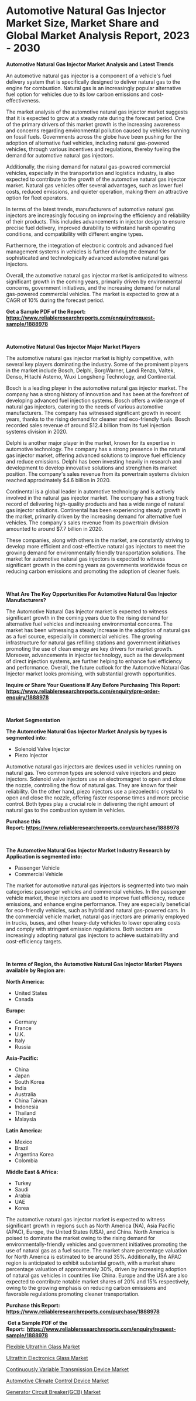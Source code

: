<p><h1>Automotive Natural Gas Injector Market Size, Market Share and Global Market Analysis Report, 2023 - 2030</h1></p><p><strong>Automotive Natural Gas Injector Market Analysis and Latest Trends</strong></p>
<p><p>An automotive natural gas injector is a component of a vehicle's fuel delivery system that is specifically designed to deliver natural gas to the engine for combustion. Natural gas is an increasingly popular alternative fuel option for vehicles due to its low carbon emissions and cost-effectiveness.</p><p>The market analysis of the automotive natural gas injector market suggests that it is expected to grow at a steady rate during the forecast period. One of the primary drivers of this market growth is the increasing awareness and concerns regarding environmental pollution caused by vehicles running on fossil fuels. Governments across the globe have been pushing for the adoption of alternative fuel vehicles, including natural gas-powered vehicles, through various incentives and regulations, thereby fueling the demand for automotive natural gas injectors.</p><p>Additionally, the rising demand for natural gas-powered commercial vehicles, especially in the transportation and logistics industry, is also expected to contribute to the growth of the automotive natural gas injector market. Natural gas vehicles offer several advantages, such as lower fuel costs, reduced emissions, and quieter operation, making them an attractive option for fleet operators.</p><p>In terms of the latest trends, manufacturers of automotive natural gas injectors are increasingly focusing on improving the efficiency and reliability of their products. This includes advancements in injector design to ensure precise fuel delivery, improved durability to withstand harsh operating conditions, and compatibility with different engine types.</p><p>Furthermore, the integration of electronic controls and advanced fuel management systems in vehicles is further driving the demand for sophisticated and technologically advanced automotive natural gas injectors.</p><p>Overall, the automotive natural gas injector market is anticipated to witness significant growth in the coming years, primarily driven by environmental concerns, government initiatives, and the increasing demand for natural gas-powered commercial vehicles. The market is expected to grow at a CAGR of 10% during the forecast period.</p></p>
<p><strong>Get a Sample PDF of the Report:&nbsp; <a href="https://www.reliableresearchreports.com/enquiry/request-sample/1888978">https://www.reliableresearchreports.com/enquiry/request-sample/1888978</a></strong></p>
<p>&nbsp;</p>
<p><strong>Automotive Natural Gas Injector Major Market Players</strong></p>
<p><p>The automotive natural gas injector market is highly competitive, with several key players dominating the industry. Some of the prominent players in the market include Bosch, Delphi, BorgWarner, Landi Renzo, Valtek, Denso, Hitachi Astemo, Wuxi Longsheng Technology, and Continental.</p><p>Bosch is a leading player in the automotive natural gas injector market. The company has a strong history of innovation and has been at the forefront of developing advanced fuel injection systems. Bosch offers a wide range of natural gas injectors, catering to the needs of various automotive manufacturers. The company has witnessed significant growth in recent years, thanks to the rising demand for cleaner and eco-friendly fuels. Bosch recorded sales revenue of around $12.4 billion from its fuel injection systems division in 2020.</p><p>Delphi is another major player in the market, known for its expertise in automotive technology. The company has a strong presence in the natural gas injector market, offering advanced solutions to improve fuel efficiency and reduce emissions. Delphi has been investing heavily in research and development to develop innovative solutions and strengthen its market position. The company's sales revenue from its powertrain systems division reached approximately $4.6 billion in 2020.</p><p>Continental is a global leader in automotive technology and is actively involved in the natural gas injector market. The company has a strong track record of delivering high-quality products and has a wide range of natural gas injector solutions. Continental has been experiencing steady growth in the market, primarily driven by the increasing demand for alternative fuel vehicles. The company's sales revenue from its powertrain division amounted to around $7.7 billion in 2020.</p><p>These companies, along with others in the market, are constantly striving to develop more efficient and cost-effective natural gas injectors to meet the growing demand for environmentally friendly transportation solutions. The market for automotive natural gas injectors is expected to witness significant growth in the coming years as governments worldwide focus on reducing carbon emissions and promoting the adoption of cleaner fuels.</p></p>
<p>&nbsp;</p>
<p><strong>What Are The Key Opportunities For Automotive Natural Gas Injector Manufacturers?</strong></p>
<p><p>The Automotive Natural Gas Injector market is expected to witness significant growth in the coming years due to the rising demand for alternative fuel vehicles and increasing environmental concerns. The market has been witnessing a steady increase in the adoption of natural gas as a fuel source, especially in commercial vehicles. The growing infrastructure for natural gas refilling stations and government initiatives promoting the use of clean energy are key drivers for market growth. Moreover, advancements in injector technology, such as the development of direct injection systems, are further helping to enhance fuel efficiency and performance. Overall, the future outlook for the Automotive Natural Gas Injector market looks promising, with substantial growth opportunities.</p></p>
<p><strong>Inquire or Share Your Questions If Any Before Purchasing This Report: <a href="https://www.reliableresearchreports.com/enquiry/pre-order-enquiry/1888978">https://www.reliableresearchreports.com/enquiry/pre-order-enquiry/1888978</a></strong></p>
<p>&nbsp;</p>
<p><strong>Market Segmentation</strong></p>
<p><strong>The Automotive Natural Gas Injector Market Analysis by types is segmented into:</strong></p>
<p><ul><li>Solenoid Valve Injector</li><li>Piezo Injector</li></ul></p>
<p><p>Automotive natural gas injectors are devices used in vehicles running on natural gas. Two common types are solenoid valve injectors and piezo injectors. Solenoid valve injectors use an electromagnet to open and close the nozzle, controlling the flow of natural gas. They are known for their reliability. On the other hand, piezo injectors use a piezoelectric crystal to open and close the nozzle, offering faster response times and more precise control. Both types play a crucial role in delivering the right amount of natural gas to the combustion system in vehicles.</p></p>
<p><strong>Purchase this Report:&nbsp;<a href="https://www.reliableresearchreports.com/purchase/1888978">https://www.reliableresearchreports.com/purchase/1888978</a></strong></p>
<p>&nbsp;</p>
<p><strong>The Automotive Natural Gas Injector Market Industry Research by Application is segmented into:</strong></p>
<p><ul><li>Passenger Vehicle</li><li>Commercial Vehicle</li></ul></p>
<p><p>The market for automotive natural gas injectors is segmented into two main categories: passenger vehicles and commercial vehicles. In the passenger vehicle market, these injectors are used to improve fuel efficiency, reduce emissions, and enhance engine performance. They are especially beneficial for eco-friendly vehicles, such as hybrid and natural gas-powered cars. In the commercial vehicle market, natural gas injectors are primarily employed in trucks, buses, and other heavy-duty vehicles to lower operating costs and comply with stringent emission regulations. Both sectors are increasingly adopting natural gas injectors to achieve sustainability and cost-efficiency targets.</p></p>
<p>&nbsp;</p>
<p><strong>In terms of Region, the Automotive Natural Gas Injector Market Players available by Region are:</strong></p>
<p>
    <p> <strong> North America: </strong>
        <ul>
            <li>United States</li>
            <li>Canada</li>
        </ul>
        </p> 
    <p> <strong> Europe: </strong>
        <ul>
            <li>Germany</li>
            <li>France</li>
            <li>U.K.</li>
            <li>Italy</li>
            <li>Russia</li>
        </ul>
        </p> 
    <p> <strong> Asia-Pacific: </strong>
        <ul>
            <li>China</li>
            <li>Japan</li>
            <li>South Korea</li>
            <li>India</li>
            <li>Australia</li>
            <li>China Taiwan</li>
            <li>Indonesia</li>
            <li>Thailand</li>
            <li>Malaysia</li>
        </ul>
        </p> 
    <p> <strong> Latin America: </strong>
        <ul>
            <li>Mexico</li>
            <li>Brazil</li>
            <li>Argentina Korea</li>
            <li>Colombia</li>
        </ul>
        </p> 
    <p> <strong> Middle East & Africa: </strong>
        <ul>
            <li>Turkey</li>
            <li>Saudi</li>
            <li>Arabia</li>
            <li>UAE</li>
            <li>Korea</li>
        </ul>
    </p>
    </p>
<p><p>The automotive natural gas injector market is expected to witness significant growth in regions such as North America (NA), Asia Pacific (APAC), Europe, the United States (USA), and China. North America is poised to dominate the market owing to the rising demand for environmentally-friendly vehicles and government initiatives promoting the use of natural gas as a fuel source. The market share percentage valuation for North America is estimated to be around 35%. Additionally, the APAC region is anticipated to exhibit substantial growth, with a market share percentage valuation of approximately 30%, driven by increasing adoption of natural gas vehicles in countries like China. Europe and the USA are also expected to contribute notable market shares of 20% and 15% respectively, owing to the growing emphasis on reducing carbon emissions and favorable regulations promoting cleaner transportation.</p></p>
<p><strong>Purchase this Report: <a href="https://www.reliableresearchreports.com/purchase/1888978">https://www.reliableresearchreports.com/purchase/1888978</a></strong></p>
<p>&nbsp;<strong>Get a Sample PDF of the Report:&nbsp;&nbsp;<a href="https://www.reliableresearchreports.com/enquiry/request-sample/1888978">https://www.reliableresearchreports.com/enquiry/request-sample/1888978</a></strong></p>
<p><strong></strong></p>
<p><p><a href="https://github.com/marloy8/Market-Research-Report-List-1/blob/main/flexible-ultrathin-glass-market.md">Flexible Ultrathin Glass Market</a></p><p><a href="https://github.com/mahnoor2003/Market-Research-Report-List-1/blob/main/ultrathin-electronics-glass-market.md">Ultrathin Electronics Glass Market</a></p><p><a href="https://medium.com/@viksingh034/continuously-variable-transmission-device-market-analysis-its-cagr-market-segmentation-and-global-17b5200b63e5">Continuously Variable Transmission Device Market</a></p><p><a href="https://medium.com/@the.strong.zer0/automotive-climate-control-device-market-share-evolution-and-market-growth-trends-2023-2030-1d2040bb3460">Automotive Climate Control Device Market</a></p><p><a href="https://medium.com/@reportmines/generator-circuit-breaker-gcb-market-report-reveals-the-latest-trends-and-growth-opportunities-of-a439fc6265e8">Generator Circuit Breaker(GCB) Market</a></p></p>